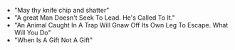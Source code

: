 - "May thy knife chip and shatter"
- "A great Man Doesn't Seek To Lead. He's Called To It."
- "An Animal Caught In A Trap Will Gnaw Off Its Own Leg To Escape. What Will You Do"
- "When Is A Gift Not A Gift"

